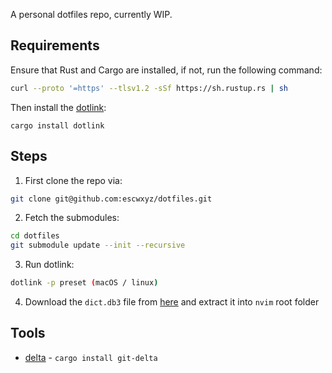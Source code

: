 A personal dotfiles repo, currently WIP.

## Requirements

Ensure that Rust and Cargo are installed, if not, run the following command:

```bash
curl --proto '=https' --tlsv1.2 -sSf https://sh.rustup.rs | sh
```

Then install the [dotlink](https://github.com/TheRealLorenz/dotlink):

`cargo install dotlink`

## Steps

1. First clone the repo via:

```bash
git clone git@github.com:escwxyz/dotfiles.git
```

2. Fetch the submodules:

```bash
cd dotfiles
git submodule update --init --recursive
```

3. Run dotlink:

```bash
dotlink -p preset (macOS / linux)
```

4. Download the `dict.db3` file from [here](https://github.com/iamcco/ds-pinyin-lsp/releases/) and extract it into `nvim` root folder

## Tools

- [delta](https://github.com/dandavison/delta) - `cargo install git-delta`

